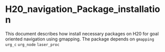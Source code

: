 # H20_navigation_Package_installation
This document describes how install necessary packages on H20 for goal oriented navigation using gmapping. 
The package depends on 
`gmapping`
`urg_c`
`urg_node`
`laser_proc`


